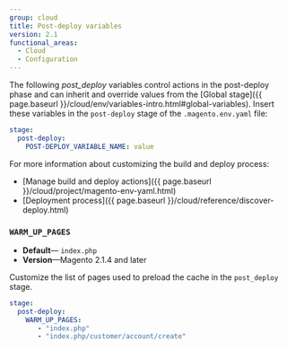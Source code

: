 ```yaml
---
group: cloud
title: Post-deploy variables
version: 2.1
functional_areas:
  - Cloud
  - Configuration
---
```

The following _post\_deploy_ variables control actions in the post-deploy phase and can inherit and override values from the [Global stage]({{ page.baseurl }}/cloud/env/variables-intro.html#global-variables).  Insert these variables in the `post-deploy` stage of the `.magento.env.yaml` file:

```yaml
stage:
  post-deploy:
    POST-DEPLOY_VARIABLE_NAME: value
```

For more information about customizing the build and deploy process:

-  [Manage build and deploy actions]({{ page.baseurl }}/cloud/project/magento-env-yaml.html)
-  [Deployment process]({{ page.baseurl }}/cloud/reference/discover-deploy.html)

### `WARM_UP_PAGES`

-  **Default**— `index.php`
-  **Version**—Magento 2.1.4 and later

Customize the list of pages used to preload the cache in the `post_deploy` stage.

```yaml
stage:
  post-deploy: 
    WARM_UP_PAGES:
       - "index.php"
       - "index.php/customer/account/create"
```